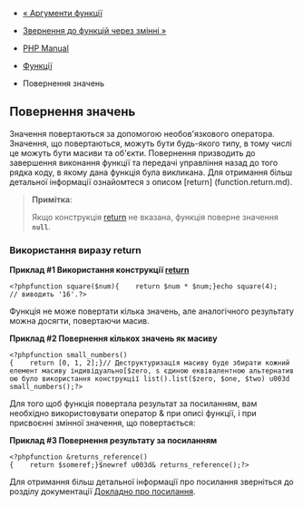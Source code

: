 - [« Аргументи функції](functions.arguments.md)
- [Звернення до функцій через змінні
»](functions.variable-functions.md)

- [PHP Manual](index.md)
- [Функції](language.functions.md)
- Повернення значень

## Повернення значень

Значення повертаються за допомогою необов'язкового оператора.
Значення, що повертаються, можуть бути будь-якого типу, в тому числі це можуть бути
масиви та об'єкти. Повернення призводить до завершення виконання функції та
передачі управління назад до того рядка коду, в якому дана функція
була викликана. Для отримання більш детальної інформації ознайомтеся з
описом [return] (function.return.md).

> **Примітка**:
>
> Якщо конструкція [return](function.return.md) не вказана, функція
> поверне значення **`null`**.

### Використання виразу return

**Приклад #1 Використання конструкції [return](function.return.md)**

`<?phpfunction square($num){    return $num * $num;}echo square(4); // виводить '16'.?> `

Функція не може повертати кілька значень, але аналогічного
результату можна досягти, повертаючи масив.

**Приклад #2 Повернення кількох значень як масиву**

`<?phpfunction small_numbers(){    return [0, 1, 2];}// Деструктуризація масиву буде збирати кожний елемент масиву індивідуально[$zero, s єдиною еквівалентною альтернативою було використання конструкції list().list($zero, $one, $two) u003d small_numbers();?> `

Для того щоб функція повертала результат за посиланням, вам необхідно
використовувати оператор & при описі функції, і при присвоєнні
змінної значення, що повертається:

**Приклад #3 Повернення результату за посиланням**

` <?phpfunction &returns_reference(){    return $someref;}$newref u003d& returns_reference();?> `

Для отримання більш детальної інформації про посилання зверніться до розділу
документації [Докладно про посилання](language.references.md).
